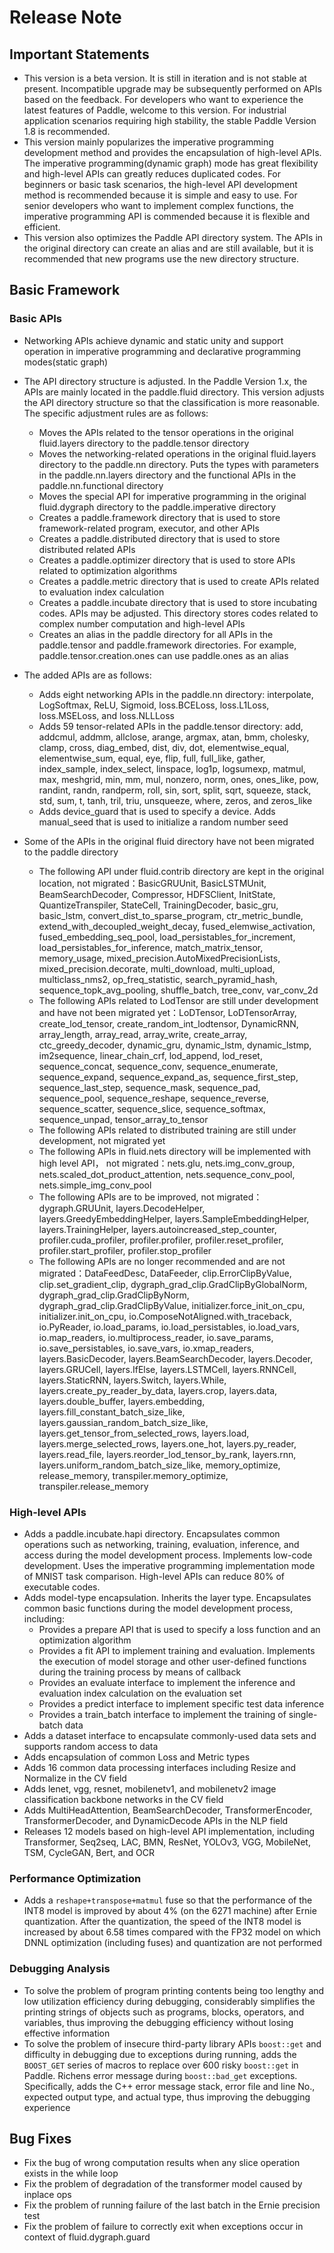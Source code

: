 # Release Note

## Important Statements

- This version is a beta version. It is still in iteration and is not stable at present. Incompatible upgrade may be subsequently performed on APIs based on the feedback. For developers who want to experience the latest features of Paddle, welcome to this version. For industrial application scenarios requiring high stability, the stable Paddle Version 1.8 is recommended.
- This version mainly popularizes the imperative programming development method and provides the encapsulation of high-level APIs. The imperative programming(dynamic graph) mode has great flexibility and high-level APIs can greatly reduces duplicated codes. For beginners or basic task scenarios, the high-level API development method is recommended because it is simple and easy to use. For senior developers who want to implement complex functions, the imperative programming API is commended because it is flexible and efficient.
- This version also optimizes the Paddle API directory system. The APIs in the original directory can create an alias and are still available, but it is recommended that new programs use the new directory structure.

## Basic Framework

### Basic APIs

- Networking APIs achieve dynamic and static unity and support operation in imperative programming and declarative programming modes(static graph)

- The API directory structure is adjusted. In the Paddle Version 1.x, the APIs are mainly located in the paddle.fluid directory. This version adjusts the API directory structure so that the classification is more reasonable. The specific adjustment rules are as follows:

  - Moves the APIs related to the tensor operations in the original fluid.layers directory to the paddle.tensor directory
  - Moves the networking-related operations in the original fluid.layers directory to the paddle.nn directory. Puts the types with parameters in the paddle.nn.layers directory and the functional APIs in the paddle.nn.functional directory
  - Moves the special API for imperative programming in the original fluid.dygraph directory to the paddle.imperative directory
  - Creates a paddle.framework directory that is used to store framework-related program, executor, and other APIs
  - Creates a paddle.distributed directory that is used to store distributed related APIs
  - Creates a paddle.optimizer directory that is used to store APIs related to optimization algorithms
  - Creates a paddle.metric directory that is used to create APIs related to evaluation index calculation
  - Creates a paddle.incubate directory that is used to store incubating codes. APIs may be adjusted. This directory stores codes related to complex number computation and high-level APIs
  - Creates an alias in the paddle directory for all APIs in the paddle.tensor and paddle.framework directories. For example, paddle.tensor.creation.ones can use paddle.ones as an alias

- The added APIs are as follows:

  - Adds eight networking APIs in the paddle.nn directory: interpolate, LogSoftmax, ReLU, Sigmoid, loss.BCELoss, loss.L1Loss, loss.MSELoss, and loss.NLLLoss
  - Adds 59 tensor-related APIs in the paddle.tensor directory: add, addcmul, addmm, allclose, arange, argmax, atan, bmm, cholesky, clamp, cross, diag\_embed, dist, div, dot, elementwise\_equal, elementwise\_sum, equal, eye, flip, full, full\_like, gather, index\_sample, index\_select, linspace, log1p, logsumexp, matmul, max, meshgrid, min, mm, mul, nonzero, norm, ones, ones\_like, pow, randint, randn, randperm, roll, sin, sort, split, sqrt, squeeze, stack, std, sum, t, tanh, tril, triu, unsqueeze, where, zeros, and zeros\_like
  - Adds device\_guard that is used to specify a device. Adds manual\_seed that is used to initialize a random number seed

- Some of the APIs in the original fluid directory have not been migrated to the paddle directory
  - The following API under fluid.contrib directory are kept in the original location, not migrated：BasicGRUUnit, BasicLSTMUnit, BeamSearchDecoder, Compressor, HDFSClient, InitState, QuantizeTranspiler, StateCell, TrainingDecoder, basic_gru, basic_lstm, convert_dist_to_sparse_program, ctr_metric_bundle, extend_with_decoupled_weight_decay, fused_elemwise_activation, fused_embedding_seq_pool, load_persistables_for_increment, load_persistables_for_inference, match_matrix_tensor, memory_usage, mixed_precision.AutoMixedPrecisionLists, mixed_precision.decorate, multi_download, multi_upload, multiclass_nms2, op_freq_statistic, search_pyramid_hash, sequence_topk_avg_pooling, shuffle_batch, tree_conv, var_conv_2d
  - The following APIs related to LodTensor are still under development and have not been migrated yet：LoDTensor, LoDTensorArray, create_lod_tensor, create_random_int_lodtensor, DynamicRNN, array_length, array_read, array_write, create_array, ctc_greedy_decoder, dynamic_gru, dynamic_lstm, dynamic_lstmp, im2sequence, linear_chain_crf, lod_append, lod_reset, sequence_concat, sequence_conv, sequence_enumerate, sequence_expand, sequence_expand_as, sequence_first_step, sequence_last_step, sequence_mask, sequence_pad, sequence_pool, sequence_reshape, sequence_reverse, sequence_scatter, sequence_slice, sequence_softmax, sequence_unpad, tensor_array_to_tensor
  - The following APIs related to distributed training are still under development, not migrated yet
  - The following APIs in fluid.nets directory will be implemented with high level API， not migrated：nets.glu, nets.img_conv_group, nets.scaled_dot_product_attention, nets.sequence_conv_pool, nets.simple_img_conv_pool
  - The following APIs are to be improved, not migrated：dygraph.GRUUnit, layers.DecodeHelper, layers.GreedyEmbeddingHelper, layers.SampleEmbeddingHelper, layers.TrainingHelper, layers.autoincreased_step_counter, profiler.cuda_profiler, profiler.profiler, profiler.reset_profiler, profiler.start_profiler, profiler.stop_profiler
  - The following APIs are no longer recommended and are not migrated：DataFeedDesc, DataFeeder, clip.ErrorClipByValue, clip.set_gradient_clip, dygraph_grad_clip.GradClipByGlobalNorm, dygraph_grad_clip.GradClipByNorm, dygraph_grad_clip.GradClipByValue, initializer.force_init_on_cpu, initializer.init_on_cpu, io.ComposeNotAligned.with_traceback, io.PyReader, io.load_params, io.load_persistables, io.load_vars, io.map_readers, io.multiprocess_reader, io.save_params, io.save_persistables, io.save_vars, io.xmap_readers, layers.BasicDecoder, layers.BeamSearchDecoder, layers.Decoder, layers.GRUCell, layers.IfElse, layers.LSTMCell, layers.RNNCell, layers.StaticRNN, layers.Switch, layers.While, layers.create_py_reader_by_data, layers.crop, layers.data, layers.double_buffer, layers.embedding, layers.fill_constant_batch_size_like, layers.gaussian_random_batch_size_like, layers.get_tensor_from_selected_rows, layers.load, layers.merge_selected_rows, layers.one_hot, layers.py_reader, layers.read_file, layers.reorder_lod_tensor_by_rank, layers.rnn, layers.uniform_random_batch_size_like, memory_optimize, release_memory, transpiler.memory_optimize, transpiler.release_memory

### High-level APIs

- Adds a paddle.incubate.hapi directory. Encapsulates common operations such as networking, training, evaluation, inference, and access during the model development process. Implements low-code development. Uses the imperative programming implementation mode of MNIST task comparison. High-level APIs can reduce 80% of executable codes.
- Adds model-type encapsulation. Inherits the layer type. Encapsulates common basic functions during the model development process, including:
  - Provides a prepare API that is used to specify a loss function and an optimization algorithm
  - Provides a fit API to implement training and evaluation. Implements the execution of model storage and other user-defined functions during the training process by means of callback
  - Provides an evaluate interface to implement the inference and evaluation index calculation on the evaluation set
  - Provides a predict interface to implement specific test data inference
  - Provides a train\_batch interface to implement the training of single-batch data
- Adds a dataset interface to encapsulate commonly-used data sets and supports random access to data
- Adds encapsulation of common Loss and Metric types
- Adds 16 common data processing interfaces including Resize and Normalize in the CV field
- Adds lenet, vgg, resnet, mobilenetv1, and mobilenetv2 image classification backbone networks in the CV field
- Adds MultiHeadAttention, BeamSearchDecoder, TransformerEncoder, TransformerDecoder, and DynamicDecode APIs in the NLP field
- Releases 12 models based on high-level API implementation, including Transformer, Seq2seq, LAC, BMN, ResNet, YOLOv3, VGG, MobileNet, TSM, CycleGAN, Bert, and OCR

### Performance Optimization

- Adds a `reshape+transpose+matmul` fuse so that the performance of the INT8 model is improved by about 4% (on the 6271 machine) after Ernie quantization. After the quantization, the speed of the INT8 model is increased by about 6.58 times compared with the FP32 model on which DNNL optimization (including fuses) and quantization are not performed

### Debugging Analysis

- To solve the problem of program printing contents being too lengthy and low utilization efficiency during debugging, considerably simplifies the printing strings of objects such as programs, blocks, operators, and variables, thus improving the debugging efficiency without losing effective information
- To solve the problem of insecure third-party library APIs `boost::get` and difficulty in debugging due to exceptions during running, adds the `BOOST_GET` series of macros to replace over 600 risky `boost::get` in Paddle. Richens error message during `boost::bad_get` exceptions. Specifically, adds the C++ error message stack, error file and line No., expected output type, and actual type, thus improving the debugging experience

## Bug Fixes

- Fix the bug of wrong computation results when any slice operation exists in the while loop
- Fix the problem of degradation of the transformer model caused by inplace ops
- Fix the problem of running failure of the last batch in the Ernie precision test
- Fix the problem of failure to correctly exit when exceptions occur in context of fluid.dygraph.guard
